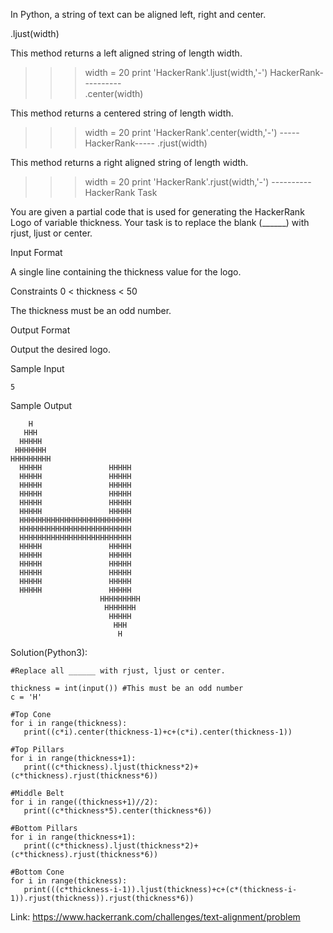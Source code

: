 In Python, a string of text can be aligned left, right and center.

.ljust(width)

This method returns a left aligned string of length width.

>>> width = 20
>>> print 'HackerRank'.ljust(width,'-')
HackerRank----------  
.center(width)

This method returns a centered string of length width.

>>> width = 20
>>> print 'HackerRank'.center(width,'-')
-----HackerRank-----
.rjust(width)

This method returns a right aligned string of length width.

>>> width = 20
>>> print 'HackerRank'.rjust(width,'-')
----------HackerRank
Task

You are given a partial code that is used for generating the HackerRank Logo of variable thickness.
Your task is to replace the blank (______) with rjust, ljust or center.

Input Format

A single line containing the thickness value for the logo.

Constraints
0 < thickness < 50

The thickness must be an odd number.

Output Format

Output the desired logo.

Sample Input
```
5
```
Sample Output
```
    H    
   HHH   
  HHHHH  
 HHHHHHH 
HHHHHHHHH
  HHHHH               HHHHH             
  HHHHH               HHHHH             
  HHHHH               HHHHH             
  HHHHH               HHHHH             
  HHHHH               HHHHH             
  HHHHH               HHHHH             
  HHHHHHHHHHHHHHHHHHHHHHHHH   
  HHHHHHHHHHHHHHHHHHHHHHHHH   
  HHHHHHHHHHHHHHHHHHHHHHHHH   
  HHHHH               HHHHH             
  HHHHH               HHHHH             
  HHHHH               HHHHH             
  HHHHH               HHHHH             
  HHHHH               HHHHH             
  HHHHH               HHHHH             
                    HHHHHHHHH 
                     HHHHHHH  
                      HHHHH   
                       HHH    
                        H 
 ```
 Solution(Python3):
 ```
#Replace all ______ with rjust, ljust or center. 

thickness = int(input()) #This must be an odd number
c = 'H'

#Top Cone
for i in range(thickness):
    print((c*i).center(thickness-1)+c+(c*i).center(thickness-1))
    
#Top Pillars
for i in range(thickness+1):
    print((c*thickness).ljust(thickness*2)+(c*thickness).rjust(thickness*6))
    
#Middle Belt
for i in range((thickness+1)//2):
    print((c*thickness*5).center(thickness*6))
    
#Bottom Pillars
for i in range(thickness+1):
    print((c*thickness).ljust(thickness*2)+(c*thickness).rjust(thickness*6))
    
#Bottom Cone
for i in range(thickness):
    print(((c*thickness-i-1)).ljust(thickness)+c+(c*(thickness-i-1)).rjust(thickness)).rjust(thickness*6))
 
 ```
 Link: https://www.hackerrank.com/challenges/text-alignment/problem
